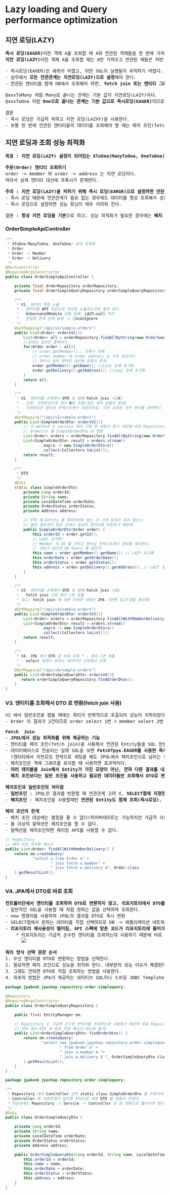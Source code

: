 # Lazy loading and Query performance optimization
## 지연 로딩(LAZY)
<pre>
<b>즉시 로딩(EAGER)</b>이란 객체 A를 조회할 때 A와 연관된 객체들을 한 번에 가져오는 것이다.
<b>지연 로딩(LAZY)</b>이란 객체 A를 조회할 때는 A만 가져오고 연관된 애들은 저번 게시글에서 본 프록시 초기화 방법으로 가져온다.

- 즉시로딩(EAGER)은 예측이 어렵고, 어떤 SQL이 실행될지 추적하기 어렵다. 특히 JPQL을 실행할 때 N+1 문제가 자주 발생한다.
- 실무에서 <b>모든 연관관계는 지연로딩(LAZY)으로 설정</b>해야 한다.
- 연관된 엔티티를 함께 DB에서 조회해야 하면, <b>fetch join 또는 엔티티 그래프 기능을 사용하여 한 번에 데이터를 가져올 수 있다.</b>

@xxxToMany 처럼 Many로 끝나는 관계는 기본 값이 지연로딩(LAZY)이다.
@xxxToOne 처럼 <b>One으로 끝나는 관계는 기본 값으로 즉시로딩(EAGER)</b>이므로 직접 지연로딩(LAZY)으로 변경해야 한다.

결론
- 즉시 로딩은 가급적 피하고 지연 로딩(LAZXY)을 사용한다.
- 보통 한 번에 연관된 엔티티들의 데이터를 조회해야 할 때는 페치 조인(fetch join)을 이용한다.
</pre>
## 지연 로딩과 조회 성능 최적화
<pre>
<b>목표 : 지연 로딩(LAZY) 설정이 되어있는 XToOne(ManyToOne, OneToOne) 관계를 가지는 엔티티 조회 시 성능 최적화</b>

<b>주문(Order) 엔티티 조회하기</b>
order -> member 와 order -> address 는 지연 로딩이다.
따라서 실제 엔티티 대신에 프록시가 존재한다.

<b>주의 : 지연 로딩(LAZY)을 피하기 위해 즉시 로딩(EARGR)으로 설정하면 안된다.</b>
- 즉시 로딩 때문에 연관관계가 필요 없는 경우에도 데이터를 항상 조회해서 성능 문제가 발생할 수 있다.
- 즉시 로딩으로 설정하면 성능 튜닝이 매우 어려워 진다.

결론 : <b>항상 지연 로딩을 기본</b>으로 하고, 성능 최적화가 필요한 경우에는 <b>페치 조인(fetch join)을 사용</b>해라!
</pre>
### OrderSimpleApiController
```java
/**
 * XToOne(ManyToOne, OneToOne) 관계 최적화
 * Order
 * Order -> Member
 * Order -> Delivery
 */
@RestController
@RequiredArgsConstructor
public class OrderSimpleApiController {

    private final OrderRepository orderRepository;
    private final OrderSimpleQueryRepository orderSimpleQueryRepository;

    /**
     * V1. 엔티티 직접 노출
     * - 엔티티를 API 응답으로 외부로 노출하는것은 좋지 않다.
     * - Hibernate5Module 모듈 등록, LAZY=null 처리
     * - 양방향 관계 문제 발생 -> @JsonIgnore
     */
    @GetMapping("/api/v1/sample-orders")
    public List<Order> ordersV1(){
        List<Order> all = orderRepository.findAllByString(new OrderSearch());
        //원하는 정보만 출력하기
        for(Order order : all){
            // order.getMember() : 프록시 객체
            // order member 와 order address 는 지연 로딩이다.
            // 따라서 실제 엔티티 대신에 프록시 존재
            order.getMember().getName(); //Lazy 강제 초기화
            order.getDelivery().getAddress(); //Lazy 강제 초기화
        }
        return all;
    }

    /**
     * V2. 엔티티를 조회해서 DTO 로 변환(fetch join 사용X)
     * - 단점: 지연로딩으로 쿼리 N번 호출(많은 쿼리 호출의 발생)
     * - 지연로딩은 영속성 컨텍스트에서 조회하므로, 이미 조회된 경우 쿼리를 생략한다.
     */
    @GetMapping("/api/v2/sample-orders")
    public List<SimpleOrderDto> ordersV2(){
        // 이 method 는 service 에서 구현 한 내용이 없기 때문에 바로 Repository 에서 받았다.
        // Order(o) 를 SimpleOrderDto 로 변환
        List<Order> orders = orderRepository.findAllByString(new OrderSearch());
        List<SimpleOrderDto> result = orders.stream()
                .map(o -> new SimpleOrderDto(o))
                .collect(Collectors.toList());
        return result;
    }

    /**
     * DTO
     */
    @Data
    static class SimpleOrderDto{
        private Long orderId;
        private String name;
        private LocalDateTime orderDate;
        private OrderStatus orderStatus;
        private Address address;

        // DTO 에 Entity 를 파라미터로 받는 건 크게 문제가 되지 않는다.
        // 별로 중요하지 않은 곳에서 중요한 엔티티를 의존하기 때문에
        public SimpleOrderDto(Order order) {
            this.orderId = order.getId();
            // LAZY 초기화?
            // Member 의 ID 를 가지고 영속성 컨텍스트에서 정보를 찾아본다.
            // 정보가 없으면 DB Query 를 날린다.
            this.name = order.getMember().getName(); // LAZY 초기화
            this.orderDate = order.getOrderDate();
            this.orderStatus = order.getStatus();
            this.address = order.getDelivery().getAddress(); // LAZY 초기화
        }
    }

    /**
     * V3. 엔티티를 조회해서 DTO 로 변환(fetch join 사용)
     * - fetch join 으로 쿼리 1번 호출
     * 참고: fetch join 에 대한 자세한 내용은 JPA 기본편 참고(정말 중요함)
     */
    @GetMapping("/api/v3/sample-orders")
    public List<SimpleOrderDto> ordersV3(){
        List<Order> orders = orderRepository.findAllWithMemberDelivery();
        List<SimpleOrderDto> result = orders.stream()
                .map(o -> new SimpleOrderDto(o))
                .collect(Collectors.toList());
        return result;
    }

    /**
     * V4. JPA 에서 DTO 로 바로 조회 * - 쿼리 1번 호출
     * - select 절에서 원하는 데이터만 선택해서 조회
     */
    @GetMapping("/api/v4/sample-orders")
    public List<OrderSimpleQueryDto> ordersV4(){
       return orderSimpleQueryRepository.findOrderDtos();
    }
}
```
### V3. 엔티티를 조회해서 DTO 로 변환(fetch join 사용)
<pre>
V2 에서 일반조인을 했을 때에는 쿼리가 반복적으로 호출되어 성능이 저하되었다.
- Order 의 결과가 2건이므로 order select 1번 + member select 2번 + delivery select 2번 총 5번이 쿼리가 호출되었다.

<b>Fetch  Join</b>
- <b>JPQL에서 성능 최적화를 위해 제공하는 기능</b>
- 엔티티를 페치 조인(fetch join)을 사용해서 연관된 Entity들을 SQL 한번으로 조회할 수 있다 - <b>성능 최적화</b>
- 데이터베이스로 전송되는 실제 SQL을 보면 <b>FetchTpye.EAGER를 사용한 즉시로딩 전략으로 조회한 것과 SQL이 같다는 것</b>을 알 수 있다.
  (엔티티에서 지연로딩 전략으로 세팅을 해도 JPQL에서 페치조인으로 날리는 것이 우선순위)
- 페치조인은 객체 그래프를 유지할 때 사용하면 효과적이다.
- <b>여러 테이블을 Join해서 Entity가 가진 모양이 아닌, 전혀 다른 결과를 내야 하면,
  페치 조인보다는 일반 조인을 사용하고 필요한 데이터들만 조회해서 DTO로 변환하는 것이 효과적이다.</b>

<b>페치조인과 일반조인의 차이점</b>
- <b>일반조인</b> : JPQL은 결과를 반환할 때 연관관계 고려 X, <b>SELECT절에 지정한 Entity만 조회</b>할 뿐
- <b>페치조인</b> : 페치조인을 사용할때만 <b>연관된 Entity도 함께 조회(즉시로딩)</b>, 페치조인은 객체 그래프를 SQL 한번에 조회하는 개념

<b>페치 조인의 한계</b>
- 페치 조인 대상에는 별칭을 줄 수 없다(하이버네이트는 가능하지만 가급적 사용을 권장하지 않는다)
- 둘 이상의 컬렉션은 페치조인을 할 수 없다.
- 컬렉션을 페치조인하면 페이징 API를 사용할 수 없다.
</pre>
```java
// Repository
// 페치 조인 최적화 메소드
public List<Order> findAllWithMemberDelivery() {
    return em.createQuery(
            "select o from Order o" +
                    " join fetch o.member" +
                    " join fetch o.delivery d", Order.class
    ).getResultList();
}
```
### V4. JPA에서 DTO로 바로 조회
<pre>
<b>컨트롤러단에서 엔티티를 조회하여 DTO로 변환하지 않고, 리포지토리에서 DTO를 이용하여 바로 조회한다.</b>
- 일반적인 SQL을 사용할 때 처럼 원하는 값을 선택하여 조회한다.
- new 명령어를 사용하여 JPQL의 결과를 DTO로 즉시 변환
- SELECT절에서 원하는 데이터를 직접 선택하므로 DB -> 애플리케이션 네트웍 용량 최적화(생각보다 미비)
- <b>리포지토리 재사용성이 떨어짐, API 스펙에 맞춘 코드가 리포지토리에 들어가는 단점이다.</b>
    * 리포지토리는 가급적 순수한 엔티티를 조회하는데 사용하기 때문에 따로 DTO로 조회하는 리포지토리를 만드는 것이 유지보수성에 좋다.
      <img src="https://github.com/RyuKyeongWoo/TIL/blob/main/SpringBootJPA2/img/OrderSimpleQueryRepository.PNG"/>

<b>쿼리 방식 선택 권장 순서</b>
1. 우선 엔티티를 DTO로 변환하는 방법을 선택한다.
2. 필요하면 페치 조인으로 성능을 최적화 한다. 대부분의 성능 이슈가 해결된다.
3. 그래도 안되면 DTO로 직접 조회하는 방법을 사용한다.
4. 최후의 방법은 JPA가 제공하는 네이티브 SQL이나 스프링 JDBC Template을 사용해서 SQL을 직접 사용한다.
</pre>
```java
package jpabook.jpashop.repository.order.simplequery;

@Repository
@RequiredArgsConstructor
public class OrderSimpleQueryRepository {

    public final EntityManager em;

    // Repository 는 가급적 순수한 엔티티를 조회하는데 사용하기 때문에 따로 Repository 를 만드는 것이 유지보수성에 좋다.
    // JPA 에서 DTO 로 바로 조회 메소드(재사용 불가)
    public List<OrderSimpleQueryDto> findOrderDtos() {
        return em.createQuery(
                "select new jpabook.jpashop.repository.order.simplequery.OrderSimpleQueryDto(o.id, m.name, o.orderDate, o.status, d.address)" +
                        " from Order o" +
                        " join o.member m "+
                        " join o.delivery d ", OrderSimpleQueryDto.class
        ).getResultList();
    }
}
```
```java
package jpabook.jpashop.repository.order.simplequery;

/**
 * Repository 에서 Controller 안의 static class SimpleOrderDto 를 조회하여
 * Controller 에 의존관계가 생기면 안되므로 새로 DTO 를 만들어 주었다.
 * 의존관계는 Repository -> Service -> Controller 로 한 방향으로 흘러가야 한다.
 */
@Data
public class OrderSimpleQueryDto {

    private Long orderId;
    private String name;
    private LocalDateTime orderDate;
    private OrderStatus orderStatus;
    private Address address;

    public OrderSimpleQueryDto(Long orderId, String name, LocalDateTime orderDate, OrderStatus orderStatus, Address address) {
        this.orderId = orderId;
        this.name = name;
        this.orderDate = orderDate;
        this.orderStatus = orderStatus;
        this.address = address;
    }
}
```
